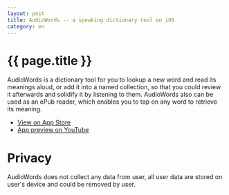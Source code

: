 ```yaml
---
layout: post
title: AudioWords -- a speaking dictionary tool on iOS
category: en
---
```


{{ page.title }}
================

AudioWords is a dictionary tool for you to lookup a new word and read its meanings aloud, or add it into a named collection, so that you could review it afterwards and solidify it by listening to them. AudioWords also can be used as an ePub reader, which enables you to tap on any word to retrieve its meaning.

* [View on App Store](https://apps.apple.com/us/app/audiowords/id1624921217)
* [App preview on YouTube](https://youtu.be/-Ymt75DUdQs)

# Privacy

AudioWords does not collect any data from user, all user data are stored on user's device and could be removed by user.
